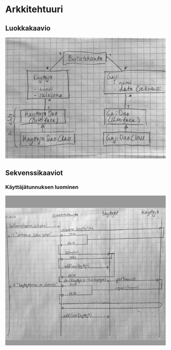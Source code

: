 # Arkkitehtuuri

## Luokkakaavio

![kuva](/dokumentaatio/kuvat/Screenshot%20(23).png)

## Sekvenssikaaviot

### Käyttäjätunnuksen luominen

![kuva](/dokumentaatio/kuvat/Screenshot%20(24).png)
